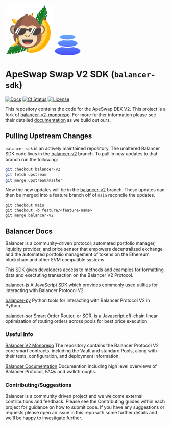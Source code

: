 <img src="logo.svg" alt="ApeSwap" height="160px"> <img src="logo-b.svg" alt="Balancer" height="64px"> 

# ApeSwap Swap V2 SDK (`balancer-sdk`)
[![Docs](https://img.shields.io/badge/docs-%F0%9F%93%84-yellow)](https://apeswap.gitbook.io/apeswap-finance/welcome/master)
[![CI Status](https://github.com/ApeSwapFinance/apeswap-swap-v2-sdk/actions/workflows/ci.yml/badge.svg)](https://github.com/ApeSwapFinance/apeswap-swap-v2-sdk/actions/workflows/ci.yml)
[![License](https://img.shields.io/badge/License-GPLv3-green.svg)](https://www.gnu.org/licenses/gpl-3.0)

This repository contains the code for the ApeSwap DEX V2. This project is a fork of [balancer-v2-monorepo](https://github.com/balancer-labs/balancer-v2-monorepo). For more further information please see their detailed [documentation](https://docs.balancer.fi/) as we build out ours.

## Pulling Upstream Changes
`balancer-sdk` is an actively maintained repository. The unaltered Balancer SDK code lives in the [balancer-v2](https://github.com/ApeSwapFinance/apeswap-swap-v2-sdk/tree/balancer-v2) branch. To pull in new updates to that branch run the following: 

```bash
git checkout balancer-v2
git fetch upstream
git merge upstream/master
```

Now the new updates will be in the [balancer-v2](https://github.com/ApeSwapFinance/apeswap-swap-v2-sdk/tree/balancer-v2) branch. These updates can then be merged into a feature branch off of `main` reconcile the updates.  

```
git checkout main
git checkout -b feature/<feature-name>
git merge balancer-v2
```

## Balancer Docs
Balancer is a community-driven protocol, automated portfolio manager, liquidity provider, and price sensor that empowers decentralized exchange and the automated portfolio management of tokens on the Ethereum blockchain and other EVM compatible systems.

This SDK gives developers access to methods and examples for formatting data and exectuting transaction on the Balancer V2 Protocol.

[balancer-js](./balancer-js/README.md) A JavaScript SDK which provides commonly used utilties for interacting with Balancer Protocol V2.

[balancer-py](./balancer-py/README.md) Python tools for interacting with Balancer Protocol V2 in Python.

[balancer-sor](./balancer-sor/README.md) Smart Order Router, or SOR, is a Javascript off-chain linear optimization of routing orders across pools for best price execution.

### Useful Info

[Balancer V2 Monorepo](https://github.com/balancer-labs/balancer-v2-monorepo) The repository contains the Balancer Protocol V2 core smart contracts, including the Vault and standard Pools, along with their tests, configuration, and deployment information.

[Balancer Documentation](https://docs.balancer.fi/) Documention including high level overviews of Balancer Protocol, FAQs and walkthroughs.

### Contributing/Suggestions

Balancer is a community driven project and we welcome external contributions and feedback. Please see the Contributing guides within each project for guidance on how to submit code. If you have any suggestions or requests please open an issue in this repo with some further details and we'll be happy to investigate further.